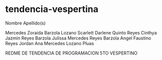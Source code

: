 # tendencia-vespertina

Nombre Apellido(s)

Mercedes Zoraida Barzola Lozano
Scarlett Darlene Quinto Reyes
Cinthya Jazmin Reyes Barzola
Julissa Mercedes Reyes Barzola
Angel Faustino Reyes Jordan 
Ana Mercedes Lozano Pluas

REDME DE TENDENCIA DE PROGRAMACION 5TO VESPERTINO